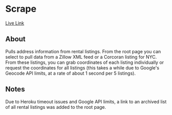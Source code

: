 # Scrape

[Live Link][live]

[live]: http://rocky-thicket-9827.herokuapp.com

## About

Pulls address information from rental listings. From the root page you can select to pull data from a Zillow XML feed or a Corcoran listing for NYC. From these listings, you can grab coordinates of each listing individually or request the coordinates for all listings (this takes a while due to Google's Geocode API limits, at a rate of about 1 second per 5 listings).

## Notes

Due to Heroku timeout issues and Google API limits, a link to an archived list of all rental listings was added to the root page.
